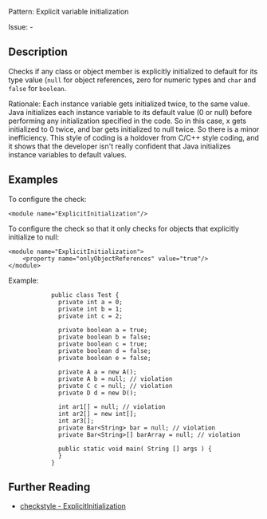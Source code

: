 Pattern: Explicit variable initialization

Issue: -

## Description

Checks if any class or object member is explicitly initialized to default for its type value (`null` for object references, zero for numeric types and `char` and `false` for `boolean`. 

Rationale: Each instance variable gets initialized twice, to the same value. Java initializes each instance variable to its default value (0 or null) before performing any initialization specified in the code. So in this case, x gets initialized to 0 twice, and bar gets initialized to null twice. So there is a minor inefficiency. This style of coding is a holdover from C/C++ style coding, and it shows that the developer isn't really confident that Java initializes instance variables to default values. 

## Examples

To configure the check: 
    
    
    <module name="ExplicitInitialization"/>
            

To configure the check so that it only checks for objects that explicitly initialize to null: 
    
    
    <module name="ExplicitInitialization">
        <property name="onlyObjectReferences" value="true"/>
    </module>
            

Example:
    
    
                public class Test {
                  private int a = 0;
                  private int b = 1;
                  private int c = 2;
    
                  private boolean a = true;
                  private boolean b = false;
                  private boolean c = true;
                  private boolean d = false;
                  private boolean e = false;
    
                  private A a = new A();
                  private A b = null; // violation
                  private C c = null; // violation
                  private D d = new D();
    
                  int ar1[] = null; // violation
                  int ar2[] = new int[];
                  int ar3[];
                  private Bar<String> bar = null; // violation
                  private Bar<String>[] barArray = null; // violation
    
                  public static void main( String [] args ) {
                  }
                }

## Further Reading

* [checkstyle - ExplicitInitialization](http://checkstyle.sourceforge.net/config_coding.html#ExplicitInitialization)